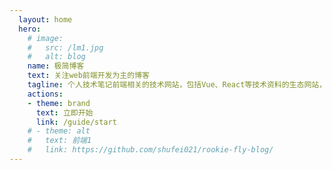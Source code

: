 ```yaml
---
  layout: home
  hero:
    # image: 
    #   src: /lm1.jpg
    #   alt: blog
    name: 极简博客
    text: 关注web前端开发为主的博客
    tagline: 个人技术笔记前端相关的技术网站，包括Vue、React等技术资料的生态网站，方便快速访问。
    actions:
    - theme: brand
      text: 立即开始
      link: /guide/start
    # - theme: alt
    #   text: 前端1
    #   link: https://github.com/shufei021/rookie-fly-blog/
---
```

<!-- <Home /> -->
